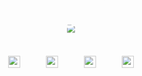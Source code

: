 <div align="center" style="position: relative;">
	<img src="https://user-images.githubusercontent.com/864992/104816342-d4f2ad80-581a-11eb-8170-9357b17a9548.gif">
  <div style=" position: absolute; z-index: 1; top: 50%; left: 50%; transform: translate(-50%, -50%);">
    <h1 style="color: #fdfdfd; z-index: 1; margin: 0; line-height: 1; margin-bottom: 50px; font-size: 3em;">Johnie Hjelm</h1>
    <div style="margin: 0; padding: 0; list-style: none; display: flex; justify-content: space-between;">
      <div><a href="https://open.spotify.com/show/1DeBjEHISOpnoDna4WLISz?si=i2JmxCKMQce7ny5C_G5q2w" target="_blank">
        <img src="https://fredag.link/images/spotify.svg" alt="" width="24" /></a></div>
      <div><a href="https://www.instagram.com/johnie/" target="_blank">
        <img src="https://fredag.link/images/insta.svg" alt="" width="24" /></a></div>
      <div><a href="https://www.youtube.com/channel/UCE4Dd13YI3VnaO9GXTovhnw" target="_blank">
        <img src="https://fredag.link/images/yt.svg" alt="" width="24" /></a></div>
      <div><a href="https://twitter.com/JohnieHjelm" target="_blank">
        <img src="https://fredag.link/images/twitter.svg" alt="" width="24" /></a></div>
    </div>
  </div>
</div>
